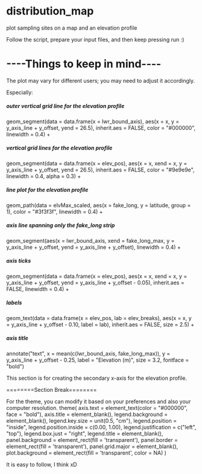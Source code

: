 # distribution_map
plot sampling sites on a map and an elevation profile

Follow the script, prepare your input files, and then keep pressing run :)

# **----Things to keep in mind----**

The plot may vary for different users; you may need to adjust it accordingly.

Especially:
##### outer vertical grid line for the elevation profile
geom_segment(data = data.frame(x = lwr_bound_axis), aes(x = x, y = y_axis_line + y_offset, yend = 26.5), inherit.aes = FALSE, color = "#000000", linewidth = 0.4) + 
##### vertical grid lines for the elevation profile
geom_segment(data = data.frame(x = elev_pos), aes(x = x, xend = x, y = y_axis_line + y_offset, yend = 26.5), inherit.aes = FALSE, color = "#9e9e9e", linewidth = 0.4, alpha = 0.3) + 
##### line plot for the elevation profile
geom_path(data = elvMax_scaled, aes(x = fake_long, y = latitude, group = 1), color = "#3f3f3f", linewidth = 0.4) + 
##### axis line spanning only the fake_long strip
geom_segment(aes(x = lwr_bound_axis, xend = fake_long_max, y = y_axis_line + y_offset, yend = y_axis_line + y_offset), linewidth = 0.4) +
##### axis ticks
geom_segment(data = data.frame(x = elev_pos), aes(x = x, xend = x, y = y_axis_line + y_offset, yend = y_axis_line + y_offset - 0.05), inherit.aes = FALSE, linewidth = 0.4) +
##### labels
geom_text(data = data.frame(x = elev_pos, lab = elev_breaks), aes(x = x, y = y_axis_line + y_offset - 0.10, label = lab), inherit.aes = FALSE, size = 2.5) + 
##### axis title
annotate("text", x = mean(c(lwr_bound_axis, fake_long_max)), y = y_axis_line + y_offset - 0.25, label = "Elevation (m)", size = 3.2, fontface = "bold")

This section is for creating the secondary x-axis for the elevation profile.

========Section Break========

For the theme, you can modify it based on your preferences and also your computer resolution.
  theme(
    axis.text = element_text(color = "#000000", face = "bold"),
    axis.title = element_blank(),
    legend.background = element_blank(),
    legend.key.size = unit(0.5, "cm"),
    legend.position = "inside",
    legend.position.inside = c(0.00, 1.00),
    legend.justification = c("left", "top"),
    legend.box.just = "right",
    legend.title = element_blank(),
    panel.background = element_rect(fill = 'transparent'),
    panel.border = element_rect(fill = 'transparent'),
    panel.grid.major = element_blank(),
    plot.background = element_rect(fill = 'transparent', color = NA)
  )

  
It is easy to follow, I think xD
